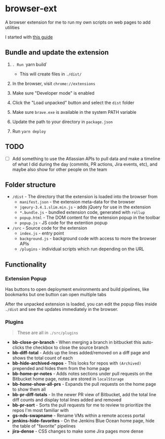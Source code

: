 # browser-ext

A browser extension for me to run my own scripts on web pages to add utilities

I started with [this guide](https://thoughtbot.com/blog/how-to-make-a-chrome-extension)

## Bundle and update the extension

1. `. Run `yarn build`
    - This will create files in `./dist/`
2. In the browser, visit `chrome://extensions`
3. Make sure "Developer mode" is enabled
4. Click the "Load unpacked" button and select the `dist` folder

1. Make sure `brave.exe` is available in the system PATH variable
2. Update the path to your directory in `package.json`
3. Run `yarn deploy`

## TODO

- [ ] Add something to use the Atlassian APIs to pull data and make a timeline of what I did during the day (commits, PR actions, Jira events, etc), and maybe also show for other people on the team

## Folder structure

* `/dist` - The directory that the extension is loaded into the browser from
    * `manifest.json` - the extension meta-data for the browser
    * `jqeury-3.4.1.slim.min.js` - adds jQuery for use in the extension
    * `*.bundle.js` - bundled extension code, generated with `rollup`
    * `popup.html` - The DOM content for the extension popup in the toolbar
    * `popup.js` - JS code for the extention popup
* `/src` - Source code for the extension
    * `index.js` - entry point
    * `background.js` - background code with access to more the browser APIs
    * `/plugins` - individual scripts which run depending on the URL

## Functionality

### Extension Popup

Has buttons to open deployment environments and build pipelines, like bookmarks but one button can open multiple tabs

After the unpacked extension is loaded, you can edit the popup files inside `./dist` and see the updates immediately in the browser.

### Plugins

> These are all in `./src/plugins`

* **bb-close-pr-branch** - When merging a branch in bitbucket this auto-clicks the checkbox to close the source branch
* **bb-diff-total** - Adds up the lines added/removed on a diff page and shows the total count of each
* **bb-hide-archived-repos** - This looks for repos with `(Archived)` prepended and hides them from the home page
* **bb-home-pr-notes** - Adds notes sections under pull requests on the Bitbucket home page, notes are stored in `localStorage`
* **bb-home-show-all-prs** - Expands the pull requests on the home page to show them all
* **bb-pr-diff-totals** - In the newer PR view of Bitbucket, add the total line diff counts and display total lines added and removed
* **bb-pr-sort** - Sorts the pull requests for me to review to prioritize the repos I'm most familiar with
* **gs-nds-swapname** - Rename VMs within a remote access portal
* **jenkins-hide-favorites** - On the Jenkins Blue Ocean home page, hide the table of "favorite" pipelines
* **jira-dense** - CSS changes to make some Jira pages more dense
